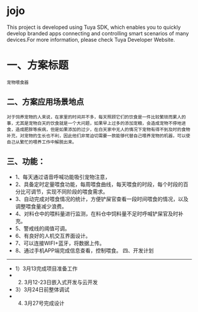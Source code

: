 # jojo
This project is developed using Tuya SDK, which enables you to quickly develop branded apps connecting and controlling smart scenarios of many devices.For more information, please check Tuya Developer Website.

一、方案标题
==
    宠物喂食器
二、方案应用场景地点
-------------------
    
    对于饲养宠物的人来说，在家里的时间并不多，每天照顾它们的饮食是一件比较繁琐而累人的事，尤其是宠物白天的饮食就是一个大问题，如果早上过多的添加宠粮，会造成宠物不停地进食，造成肥胖等疾病，但是如果添加的过少，在白天家中无人的情况下宠物有得不到及时的食物补充，对宠物的生长也不利，因此他们非常迫切需要一款能够代替自己喂养宠物的机器，可以使自己从繁忙的喂养工作中解脱出来。

三、功能：
-------
  * 1、每天通过语音呼喊功能吸引宠物注意，
  * 2、具备定时定量喂食功能，每周喂食曲线，每天喂食的时段，每个时段的百分比可调节，实现不同阶段的喂食需求。
  * 3、自动完成对喂食情况的统计，方便铲屎官查看一段时间喂食的情况，以及调整喂食量减少浪费。
  * 4、对料仓中的喂料量进行监测，在料仓中饲料量不足时呼喊铲屎官及时补充。
  * 5、警戒线的阈值可调。
  * 6、有良好的人机交互界面设计。
  * 7、可以连接WIFI+蓝牙，将数据上传。
  * 8、通过手机APP端完成信息查看，控制喂食。
四、开发计划
------------
 * 1）3月13完成项目准备工作
 * 2) 3月12-23日嵌入式开发与云开发
 * 3）3月24日前整体调试
 * 4) 3月27号完成设计
